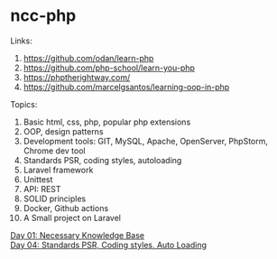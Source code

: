 # ncc-php

Links:
1. https://github.com/odan/learn-php
2. https://github.com/php-school/learn-you-php
3. https://phptherightway.com/
4. https://github.com/marcelgsantos/learning-oop-in-php

Topics:

1. Basic html, css, php, popular php extensions
2. OOP, design patterns
3. Development tools: GIT, MySQL, Apache, OpenServer, PhpStorm, Chrome dev tool
4. Standards PSR, coding styles, autoloading 
5. Laravel framework 
6. Unittest
7. API: REST
8. SOLID principles
9. Docker, Github actions
10. A Small project on Laravel

[Day 01: Necessary Knowledge Base](./book/day-01-necessary-knowledge-base.md)  
[Day 04: Standards PSR, Coding styles, Auto Loading](./book/day-04-standards-psr-coding-styles-autoloading.md)  